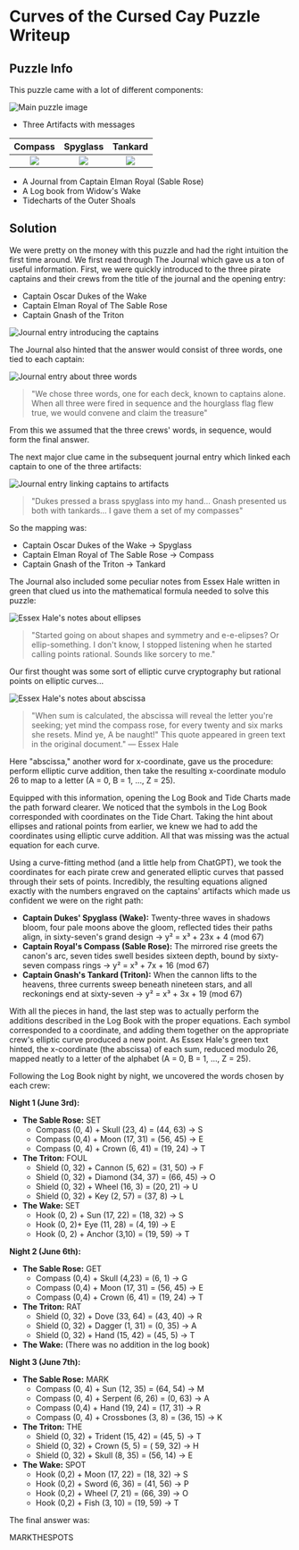 # Curves of the Cursed Cay Puzzle Writeup

## Puzzle Info

This puzzle came with a lot of different components:

![Main puzzle image](assets/ccc-1.png)

- Three Artifacts with messages

|        Compass        |       Spyglass        |        Tankard        |
| :-------------------: | :-------------------: | :-------------------: |
| ![](assets/ccc-2.png) | ![](assets/ccc-3.png) | ![](assets/ccc-4.png) |

- A Journal from Captain Elman Royal (Sable Rose)
- A Log book from Widow's Wake
- Tidecharts of the Outer Shoals

## Solution

We were pretty on the money with this puzzle and had the right intuition the first time around. We first read through The Journal which gave us a ton of useful information. First, we were quickly introduced to the three pirate captains and their crews from the title of the journal and the opening entry:

- Captain Oscar Dukes of the Wake
- Captain Elman Royal of The Sable Rose
- Captain Gnash of the Triton

![Journal entry introducing the captains](assets/ccc-5.png)

The Journal also hinted that the answer would consist of three words, one tied to each captain:

![Journal entry about three words](assets/ccc-6.png)

> "We chose three words, one for each deck, known to captains alone. When all three were fired in sequence and the hourglass flag flew true, we would convene and claim the treasure"

From this we assumed that the three crews' words, in sequence, would form the final answer.

The next major clue came in the subsequent journal entry which linked each captain to one of the three artifacts:

![Journal entry linking captains to artifacts](assets/ccc-7.png)

> "Dukes pressed a brass spyglass into my hand… Gnash presented us both with tankards… I gave them a set of my compasses"

So the mapping was:

- Captain Oscar Dukes of the Wake → Spyglass
- Captain Elman Royal of The Sable Rose → Compass
- Captain Gnash of the Triton → Tankard

The Journal also included some peculiar notes from Essex Hale written in green that clued us into the mathematical formula needed to solve this puzzle:

![Essex Hale's notes about ellipses](assets/ccc-8.png)

> "Started going on about shapes and symmetry and e-e-elipses? Or ellip-something. I don't know, I stopped listening when he started calling points rational. Sounds like sorcery to me."

Our first thought was some sort of elliptic curve cryptography but rational points on elliptic curves…

![Essex Hale's notes about abscissa](assets/ccc-9.png)

> "When sum is calculated, the abscissa will reveal the letter you're seeking; yet mind the compass rose, for every twenty and six marks she resets. Mind ye, A be naught!" This quote appeared in green text in the original document." — Essex Hale

Here "abscissa," another word for x-coordinate, gave us the procedure: perform elliptic curve addition, then take the resulting x-coordinate modulo 26 to map to a letter (A = 0, B = 1, …, Z = 25).

Equipped with this information, opening the Log Book and Tide Charts made the path forward clearer. We noticed that the symbols in the Log Book corresponded with coordinates on the Tide Chart. Taking the hint about ellipses and rational points from earlier, we knew we had to add the coordinates using elliptic curve addition. All that was missing was the actual equation for each curve.

Using a curve-fitting method (and a little help from ChatGPT), we took the coordinates for each pirate crew and generated elliptic curves that passed through their sets of points. Incredibly, the resulting equations aligned exactly with the numbers engraved on the captains' artifacts which made us confident we were on the right path:

- **Captain Dukes' Spyglass (Wake):** Twenty-three waves in shadows bloom, four pale moons above the gloom, reflected tides their paths align, in sixty-seven's grand design → y² = x³ + 23x + 4 (mod 67)
- **Captain Royal's Compass (Sable Rose):** The mirrored rise greets the canon's arc, seven tides swell besides sixteen depth, bound by sixty-seven compass rings → y² = x³ + 7x + 16 (mod 67)
- **Captain Gnash's Tankard (Triton):** When the cannon lifts to the heavens, three currents sweep beneath nineteen stars, and all reckonings end at sixty-seven → y² = x³ + 3x + 19 (mod 67)

With all the pieces in hand, the last step was to actually perform the additions described in the Log Book with the proper equations. Each symbol corresponded to a coordinate, and adding them together on the appropriate crew's elliptic curve produced a new point. As Essex Hale's green text hinted, the x-coordinate (the abscissa) of each sum, reduced modulo 26, mapped neatly to a letter of the alphabet (A = 0, B = 1, …, Z = 25).

Following the Log Book night by night, we uncovered the words chosen by each crew:

**Night 1 (June 3rd):**

- **The Sable Rose:** SET
  - Compass (0, 4) + Skull (23, 4) = (44, 63) → S
  - Compass (0,4) + Moon (17, 31) = (56, 45) → E
  - Compass (0, 4) + Crown (6, 41) = (19, 24) → T
- **The Triton:** FOUL
  - Shield (0, 32) + Cannon (5, 62) = (31, 50) → F
  - Shield (0, 32) + Diamond (34, 37) = (66, 45) → O
  - Shield (0, 32) + Wheel (16, 3) = (20, 21) → U
  - Shield (0, 32) + Key (2, 57) = (37, 8) → L
- **The Wake:** SET
  - Hook (0, 2) + Sun (17, 22) = (18, 32) → S
  - Hook (0, 2)+ Eye (11, 28) = (4, 19) → E
  - Hook (0, 2) + Anchor (3,10) = (19, 59) → T

**Night 2 (June 6th):**

- **The Sable Rose:** GET
  - Compass (0,4) + Skull (4,23) = (6, 1) → G
  - Compass (0,4) + Moon (17, 31) = (56, 45) → E
  - Compass (0,4) + Crown (6, 41) = (19, 24) → T
- **The Triton:** RAT
  - Shield (0, 32) + Dove (33, 64) = (43, 40) → R
  - Shield (0, 32) + Dagger (1, 31) = (0, 35) → A
  - Shield (0, 32) + Hand (15, 42) = (45, 5) → T
- **The Wake:** (There was no addition in the log book)

**Night 3 (June 7th):**

- **The Sable Rose:** MARK
  - Compass (0, 4) + Sun (12, 35) = (64, 54) → M
  - Compass (0, 4) + Serpent (6, 26) = (0, 63) → A
  - Compass (0,4) + Hand (19, 24) = (17, 31) → R
  - Compass (0, 4) + Crossbones (3, 8) = (36, 15) → K
- **The Triton:** THE
  - Shield (0, 32) + Trident (15, 42) = (45, 5) → T
  - Shield (0, 32) + Crown (5, 5) = ( 59, 32) → H
  - Shield (0, 32) + Skull (8, 35) = (56, 14) → E
- **The Wake:** SPOT
  - Hook (0,2) + Moon (17, 22) = (18, 32) → S
  - Hook (0,2) + Sword (6, 36) = (41, 56) → P
  - Hook (0,2) + Wheel (7, 21) = (66, 39) → O
  - Hook (0,2) + Fish (3, 10) = (19, 59) → T

The final answer was:

<solution>MARKTHESPOTS</solution>
